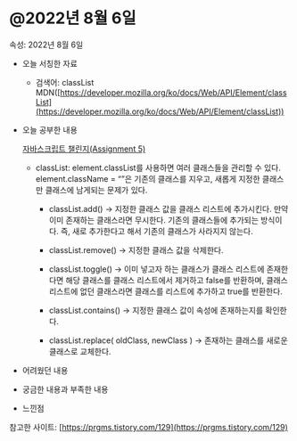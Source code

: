 # @2022년 8월 6일

속성: 2022년 8월 6일

- 오늘 서칭한 자료
    - 검색어: classList MDN([https://developer.mozilla.org/ko/docs/Web/API/Element/classList](https://developer.mozilla.org/ko/docs/Web/API/Element/classList))
- 오늘 공부한 내용
    
    [자바스크립트 챌린지(Assignment 5)](https://www.notion.so/Assignment-5-542bdd0499e44d21af94a102b4b9851f)
    
    - classList: element.classList를 사용하면 여러 클래스들을 관리할 수 있다. element.className = “”은 기존의 클래스를 지우고, 새롭게 지정한 클래스만 클래스에 남게되는 문제가 있다.
        - classList.add() → 지정한 클래스 값을 클래스 리스트에 추가시킨다. 만약 이미 존재하는 클래스라면 무시한다. 기존의 클래스들에 추가되는 방식이다. 즉, 새로 추가한다고 해서 기존의 클래스가 사라지지 않는다.
        
        - classList.remove() → 지정한 클래스 값을 삭제한다.
        - classList.toggle() → 이미 넣고자 하는 클래스가 클래스 리스트에 존재한다면 해당 클래스를 클래스 리스트에서 제거하고 false를 반환하며, 클래스 리스트에 없던 클래스라면 클래스를 리스트에 추가하고 true를 반환한다.
        - classList.contains() → 지정한 클래스 값이 속성에 존재하는지를 확인한다.
        - classList.replace( oldClass, newClass ) → 존재하는 클래스를 새로운 클래스로 교체한다.
- 어려웠던 내용
- 궁금한 내용과 부족한 내용
- 느낀점

참고한 사이트: [https://prgms.tistory.com/129](https://prgms.tistory.com/129)